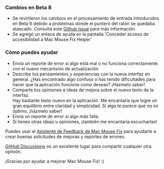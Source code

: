 ### Cambios en Beta 8

- Se revirtieron los cambios en el procesamiento de entrada introducidos en Beta 6 debido a problemas donde el puntero del ratón se quedaba atascado. Consulta este [Github Issue](https://github.com/noah-nuebling/mac-mouse-fix/issues/93) para más información.
- Se agregó un enlace de ayuda en la pantalla 'Conceder acceso de accesibilidad a Mac Mouse Fix Helper'

### Cómo puedes ayudar

- Envía un reporte de error si algo está mal o no funciona correctamente con el nuevo mecanismo de actualización
- Describe tus pensamientos y experiencias con la nueva interfaz en general. ¿Has encontrado algo confuso o has tenido dificultades para hacer que la aplicación funcione como deseas? ¡Házmelo saber!
- Comparte tus opiniones e ideas de mejora sobre el nuevo texto de la interfaz.\
   Hay bastante texto nuevo en la aplicación. Me encantaría que logre un gran equilibrio entre claridad y simplicidad. Si algo te parece que no es óptimo, ¡házmelo saber!
- Envía un reporte de error si algo más falla.
- Si tienes otras ideas u opiniones, ¡también me encantaría escucharlas!

Puedes usar el [Asistente de Feedback de Mac Mouse Fix](https://github.com/noah-nuebling/mac-mouse-fix/issues/new/choose) para ayudarte a crear buenas solicitudes de mejoras y reportes de errores.

[GitHub Discussions](https://github.com/noah-nuebling/mac-mouse-fix/discussions/82) es un excelente lugar para compartir cualquier otra opinión.

¡Gracias por ayudar a mejorar Mac Mouse Fix! :)